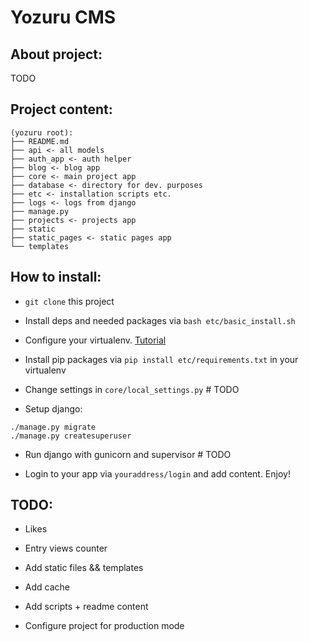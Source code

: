 # Yozuru CMS

## About project:

TODO

## Project content:

```
(yozuru root):
├── README.md
├── api <- all models
├── auth_app <- auth helper
├── blog <- blog app
├── core <- main project app
├── database <- directory for dev. purposes 
├── etc <- installation scripts etc.
├── logs <- logs from django 
├── manage.py 
├── projects <- projects app
├── static 
├── static_pages <- static pages app
└── templates
```

## How to install:

* `git clone` this project

* Install deps and needed packages via `bash etc/basic_install.sh`

* Configure your virtualenv. [Tutorial](http://simononsoftware.com/virtualenv-tutorial-part-2/)

* Install pip packages via `pip install etc/requirements.txt` in your virtualenv

* Change settings in `core/local_settings.py` # TODO

* Setup django: 

```
./manage.py migrate
./manage.py createsuperuser
```

* Run django with gunicorn and supervisor # TODO

* Login to your app via `youraddress/login` and add content. Enjoy!
 
 
 ## TODO: 
 
 - Likes
 
 - Entry views counter
 
 - Add static files && templates
 
 - Add cache
 
 - Add scripts + readme content
 
 - Configure project for production mode